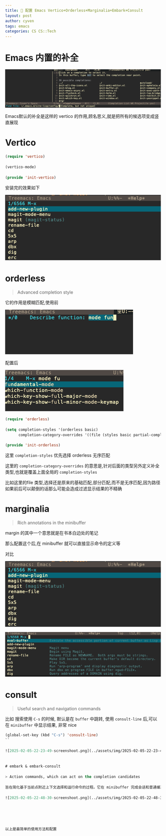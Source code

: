 ```yaml
---
title: 🌳 配置 Emacs Vertico+Orderless+Marginalia+Embark+Consult
layout: post
author: cyven
tags: emacs
categories: CS CS::Tech
---
```




# Emacs 内置的补全


![2025-02-05-17-05-50-screenshoot.png](../assets/img/2025-02-05-17-05-50-screenshoot.png)

Emacs默认的补全是这样的 vertico 的作用,顾名思义,就是把所有的候选项变成竖直展现

# Vertico

```lisp
(require 'vertico)

(vertico-mode)

(provide 'init-vertico)
```

安装完的效果如下

![2025-02-05-21-24-22-screenshoot.png](../assets/img/2025-02-05-21-39-21-screenshoot.png)


# orderless

> Advanced completion style

它的作用是模糊匹配,使用前

![2025-02-05-21-26-06-screenshoot.png](../assets/img/2025-02-05-21-26-06-screenshoot.png)

配置后

![2025-02-05-21-33-53-screenshoot.png](../assets/img/2025-02-05-21-33-53-screenshoot.png)


```lisp
(require 'orderless)

(setq completion-styles '(orderless basic)
      completion-category-overrides '((file (styles basic partial-completion))))

(provide 'init-orderless)

```
这里 `completion-styles` 优先选择 orderless 无序匹配

这里的 `completion-category-overrides` 的意思是,针对后面的类型另外定义补全类型,也就是覆盖上面全局的 `completion-styles`

比如这里的file 类型,选择还是原来的基础匹配,部分匹配,而不是无序匹配,因为路径如果前后可以颠倒的话那么可能会造成过滤显示结果的不精确


# marginalia

> Rich annotations in the minibuffer

margin 的其中一个意思就是在书本白边处的笔记

那么配置这个后,在 minibuffer 就可以直接显示命令的定义等

对比


![2025-02-05-21-39-21-screenshoot.png](../assets/img/2025-02-05-21-39-21-screenshoot.png)

![2025-02-05-21-43-27-screenshoot.png](../assets/img/2025-02-05-21-43-27-screenshoot.png)

# consult

> Useful search and navigation commands

比如 搜索使用 `C-s` 的时候, 默认是在 `buffer` 中跳转, 使用 `consult-line` 后,可以在 `minibuffer` 中显示结果, 非常 nice

```lisp
(global-set-key (kbd "C-s") 'consult-line)
``

![2025-02-05-22-23-49-screenshoot.png](../assets/img/2025-02-05-22-23-49-screenshoot.png)


# embark & embark-consult

> Action commands, which can act on the completion candidates

旨在简化基于当前点附近上下文选择和运行命令的过程。它在 minibuffer 完成会话和普通缓冲区中均适用，通过绑定 embark-act 命令到某个键，可依据目标类型提供相关动作。Embark 预配置了针对多种常见目标类型（如文件、缓冲区等）的超百种动作，且易于扩展。它还支持将 minibuffer 候选项收集到类似 occur 的缓冲区或导出到特定主模式缓冲区，如 dired、ibuffer 等。此外，Embark 提供了丰富的配置选项，包括自定义目标识别、动作分类及动作绑定等。

![2025-02-05-22-48-30-screenshoot.png](../assets/img/2025-02-05-22-48-30-screenshoot.png)





以上是最简单的使用方法和配置
